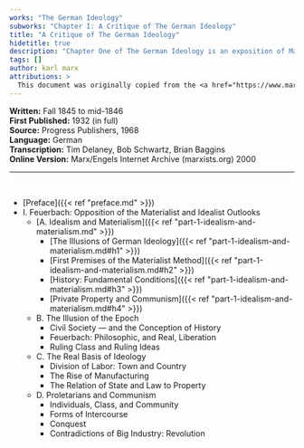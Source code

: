 ```yaml
---
works: "The German Ideology"
subworks: "Chapter I: A Critique of The German Ideology"
title: "A Critique of The German Ideology"
hidetitle: true
description: "Chapter One of The German Ideology is an exposition of Marx's materialist conception of history."
tags: []
author: karl marx
attributions: >
  This document was originally copied from the <a href="https://www.marxists.org/archive/marx/works/1845/german-ideology/ch01.htm">Marxist Internet Archive</a>.
---
```


**Written:** Fall 1845 to mid-1846<br>
**First Published:** 1932 (in full)<br>
**Source:** Progress Publishers, 1968<br>
**Language:** German<br>
**Transcription:** Tim Delaney, Bob Schwartz, Brian Baggins<br>
**Online Version:** Marx/Engels Internet Archive (marxists.org) 2000

<hr>

<br>

- [Preface]({{< ref "preface.md" >}})
- I. Feuerbach: Opposition of the Materialist and Idealist Outlooks
  - [A. Idealism and Materialism]({{< ref "part-1-idealism-and-materialism.md" >}})
    - [The Illusions of German Ideology]({{< ref "part-1-idealism-and-materialism.md#h1" >}})
    - [First Premises of the Materialist Method]({{< ref "part-1-idealism-and-materialism.md#h2" >}})
    - [History: Fundamental Conditions]({{< ref "part-1-idealism-and-materialism.md#h3" >}})
    - [Private Property and Communism]({{< ref "part-1-idealism-and-materialism.md#h4" >}})
  - B. The Illusion of the Epoch
    - Civil Society — and the Conception of History
    - Feuerbach: Philosophic, and Real, Liberation
    - Ruling Class and Ruling Ideas
  - C. The Real Basis of Ideology
    - Division of Labor: Town and Country
    - The Rise of Manufacturing
    - The Relation of State and Law to Property
  - D. Proletarians and Communism
    - Individuals, Class, and Community
    - Forms of Intercourse
    - Conquest
    - Contradictions of Big Industry: Revolution